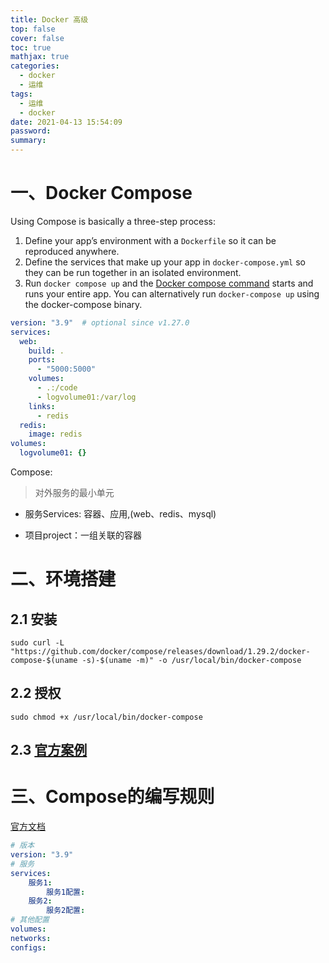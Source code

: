 ```yaml
---
title: Docker 高级
top: false
cover: false
toc: true
mathjax: true
categories:
  - docker
  - 运维
tags:
  - 运维
  - docker
date: 2021-04-13 15:54:09
password:
summary:
---
```


# 一、Docker Compose

Using Compose is basically a three-step process:

1. Define your app’s environment with a `Dockerfile` so it can be reproduced anywhere.
2. Define the services that make up your app in `docker-compose.yml` so they can be run together in an isolated environment.
3. Run `docker compose up` and the [Docker compose command](https://docs.docker.com/compose/cli-command/) starts and runs your entire app. You can alternatively run `docker-compose up` using the docker-compose binary.

```yaml
version: "3.9"  # optional since v1.27.0
services:
  web:
    build: .
    ports:
      - "5000:5000"
    volumes:
      - .:/code
      - logvolume01:/var/log
    links:
      - redis
  redis:
    image: redis
volumes:
  logvolume01: {}
```

Compose:

> 对外服务的最小单元

* 服务Services: 容器、应用,(web、redis、mysql)

* 项目project：一组关联的容器





# 二、环境搭建

## 2.1 安装

```shell
sudo curl -L "https://github.com/docker/compose/releases/download/1.29.2/docker-compose-$(uname -s)-$(uname -m)" -o /usr/local/bin/docker-compose
```

## 2.2 授权

```shell
sudo chmod +x /usr/local/bin/docker-compose
```

## 2.3 [官方案例](https://docs.docker.com/compose/gettingstarted/)

# 三、Compose的编写规则

[官方文档](https://docs.docker.com/compose/compose-file/compose-file-v3/#build)

```yaml
# 版本
version: "3.9"
# 服务
services:
	服务1:
		服务1配置:
	服务2:
		服务2配置:
# 其他配置
volumes:
networks:
configs:
```

